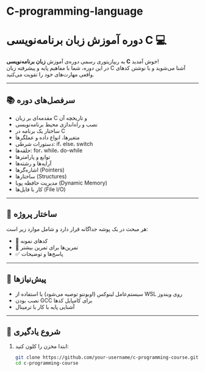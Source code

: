 # C-programming-language


# دوره آموزش زبان برنامه‌نویسی C 💻

به ریپازیتوری رسمی دوره‌ی آموزش **زبان برنامه‌نویسی C** خوش آمدید!  
در این دوره، شما با مفاهیم پایه و پیشرفته زبان C آشنا می‌شوید و با نوشتن کدهای واقعی مهارت‌های خود را تقویت می‌کنید.

---

## 📚 سرفصل‌های دوره

- مقدمه‌ای بر زبان C و تاریخچه آن
- نصب و راه‌اندازی محیط برنامه‌نویسی
- ساختار یک برنامه در C
- متغیرها، انواع داده و عملگرها
- دستورات شرطی: if، else، switch
- حلقه‌ها: for، while، do-while
- توابع و پارامترها
- آرایه‌ها و رشته‌ها
- اشاره‌گرها (Pointers)
- ساختارها (Structures)
- مدیریت حافظه پویا (Dynamic Memory)
- کار با فایل‌ها (File I/O)

---

## 📂 ساختار پروژه

هر مبحث در یک پوشه جداگانه قرار دارد و شامل موارد زیر است:
- 📄 کدهای نمونه
- 📝 تمرین‌ها برای تمرین بیشتر
- ✅ پاسخ‌ها و توضیحات

---

## 🔧 پیش‌نیازها

- سیستم‌عامل لینوکس (اوبونتو توصیه می‌شود) یا استفاده از WSL روی ویندوز
- نصب بودن GCC برای کامپایل کدها
- آشنایی پایه با کار با ترمینال

---

## 🚀 شروع یادگیری

1. ابتدا مخزن را کلون کنید:
   ```bash
   git clone https://github.com/your-username/c-programming-course.git
   cd c-programming-course
